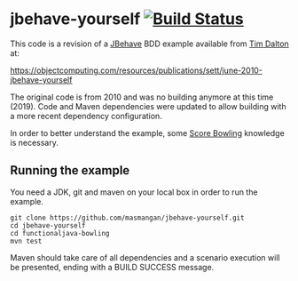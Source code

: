 # jbehave-yourself [![Build Status](https://travis-ci.org/masmangan/jbehave-yourself.svg?branch=master)](https://travis-ci.org/masmangan/jbehave-yourself)

This code is a revision of a [JBehave] BDD example available from [Tim Dalton] at:

https://objectcomputing.com/resources/publications/sett/june-2010-jbehave-yourself

The original code is from 2010 and was no building anymore at this time (2019).
Code and Maven dependencies were updated to allow building with a more recent dependency configuration.

In order to better understand the example, some [Score Bowling] knowledge is necessary.

## Running the example
You need a JDK, git and maven on your local box in order to run the example. 

```
git clone https://github.com/masmangan/jbehave-yourself.git
cd jbehave-yourself
cd functionaljava-bowling
mvn test
```
Maven should take care of all dependencies and a scenario execution will be presented, ending with a BUILD SUCCESS message.

[Tim Dalton]: https://objectcomputing.com/resources/publications/sett/june-2010-jbehave-yourself
[JBehave]: https://jbehave.org/
[Score Bowling]: https://www.wikihow.com/Score-Bowling
